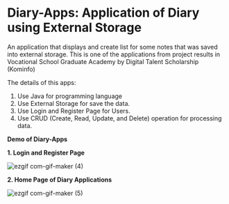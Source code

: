 # Diary-Apps: Application of Diary using External Storage
An application that displays and create list for some notes that was saved into external storage. This is one of the applications from project results in Vocational School Graduate Academy by Digital Talent Scholarship (Kominfo)

The details of this apps:

1. Use Java for programming language
2. Use External Storage for save the data.
3. Use Login and Register Page for Users.
4. Use CRUD (Create, Read, Update, and Delete) operation for processing data.


<b> Demo of Diary-Apps </b> 

<b> 1. Login and Register Page </b>

![ezgif com-gif-maker (4)](https://user-images.githubusercontent.com/89477206/199441714-2b705405-8627-417b-9ab4-48a66a56fc6b.gif)

<b> 2. Home Page of Diary Applications </b>

![ezgif com-gif-maker (5)](https://user-images.githubusercontent.com/89477206/199442302-893ae24a-14de-469b-b50e-21624e7f6024.gif)
